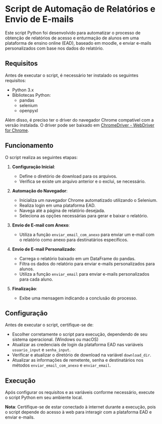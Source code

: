 # Script de Automação de Relatórios e Envio de E-mails

Este script Python foi desenvolvido para automatizar o processo de obtenção de relatórios de acesso e enturmação de alunos em uma plataforma de ensino online (EAD), baseado em moodle, e enviar e-mails personalizados com base nos dados do relatório.

## Requisitos

Antes de executar o script, é necessário ter instalado os seguintes requisitos:

- Python 3.x
- Bibliotecas Python:
  - pandas
  - selenium
  - openpyxl

Além disso, é preciso ter o driver do navegador Chrome compatível com a versão instalada. O driver pode ser baixado em [ChromeDriver - WebDriver for Chrome](https://sites.google.com/a/chromium.org/chromedriver/downloads).

## Funcionamento

O script realiza as seguintes etapas:

1. **Configuração Inicial**:
   - Define o diretório de download para os arquivos.
   - Verifica se existe um arquivo anterior e o exclui, se necessário.

2. **Automação do Navegador**:
   - Inicializa um navegador Chrome automatizado utilizando o Selenium.
   - Realiza login em uma plataforma EAD.
   - Navega até a página de relatório desejada.
   - Seleciona as opções necessárias para gerar e baixar o relatório.

3. **Envio de E-mail com Anexo**:
   - Utiliza a função `enviar_email_com_anexo` para enviar um e-mail com o relatório como anexo para destinatários específicos.

4. **Envio de E-mail Personalizado**:
   - Carrega o relatório baixado em um DataFrame do pandas.
   - Filtra os dados do relatório para enviar e-mails personalizados para alunos.
   - Utiliza a função `enviar_email` para enviar e-mails personalizados para cada aluno.

5. **Finalização**:
   - Exibe uma mensagem indicando a conclusão do processo.

## Configuração

Antes de executar o script, certifique-se de:

- Escolher corretamente o script para execução, dependendo de seu sistema operacional. (Windows ou macOS)
- Atualizar as credenciais de login da plataforma EAD nas variáveis `usuario_input` e `senha_input`.
- Verificar e atualizar o diretório de download na variável `download_dir`.
- Atualizar as informações de remetente, senha e destinatários nos métodos `enviar_email_com_anexo` e `enviar_email`.

## Execução

Após configurar os requisitos e as variáveis conforme necessário, execute o script Python em seu ambiente local.

**Nota**: Certifique-se de estar conectado à internet durante a execução, pois o script depende do acesso à web para interagir com a plataforma EAD e enviar e-mails.
